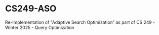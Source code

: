 # CS249-ASO
Re-Implementation of "Adaptive Search Optimization” as part of CS 249 - Winter 2025 - Query Optimization
